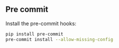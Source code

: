 ## Pre commit

Install the pre-commit hooks:

```bash
pip install pre-commit
pre-commit install --allow-missing-config
```
